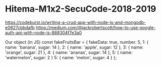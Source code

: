 # Hitema-M1x2-SecuCode-2018-2019
https://codeburst.io/writing-a-crud-app-with-node-js-and-mongodb-e0827cbbdafb
https://medium.com/@jackrobertscott/how-to-use-google-auth-api-with-node-js-888304f7e3a0

Our object (in JS)
const fakeFruitsBar = {
  fakeData: true,
  number: 5,
  1: {
    name: 'banana',
    sugar: 14
  },
  2: {
    name: 'apple',
    sugar: 12
  },
  3: {
    name: 'orange',
    sugar: 21
  },
  4: {
    name: 'ananas',
    sugar: 14
  },
  5: {
    name: 'watermelon',
    sugar: 2
  }
  5: {
    name: 'melon',
    sugar: 4
  }
};